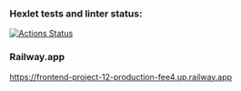 ### Hexlet tests and linter status:
[![Actions Status](https://github.com/ignatiy-f/frontend-project-12/workflows/hexlet-check/badge.svg)](https://github.com/ignatiy-f/frontend-project-12/actions)

### Railway.app
https://frontend-project-12-production-fee4.up.railway.app